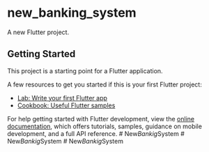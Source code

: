 # new_banking_system

A new Flutter project.

## Getting Started

This project is a starting point for a Flutter application.

A few resources to get you started if this is your first Flutter project:

- [Lab: Write your first Flutter app](https://docs.flutter.dev/get-started/codelab)
- [Cookbook: Useful Flutter samples](https://docs.flutter.dev/cookbook)

For help getting started with Flutter development, view the
[online documentation](https://docs.flutter.dev/), which offers tutorials,
samples, guidance on mobile development, and a full API reference.
#   N e w _ B a n k i g _ S y s t e m  
 #   N e w _ B a n k i g _ S y s t e m  
 #   N e w _ B a n k i g _ S y s t e m  
 